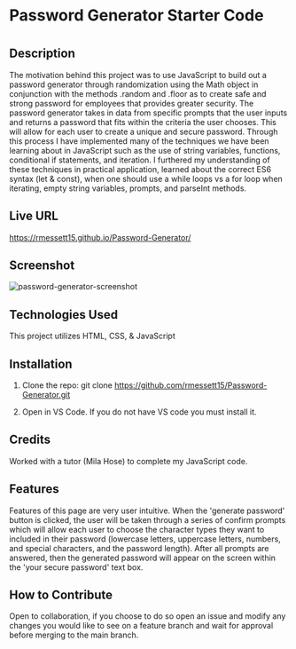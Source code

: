 # Password Generator Starter Code

# <Creating password generator by randomization>

## Description

The motivation behind this project was to use JavaScript to build out a password generator through randomization using the Math object in conjunction with the methods .random and .floor as to create safe and strong password for employees that provides greater security. The password generator takes in data from specific prompts that the user inputs and returns a password that fits within the criteria the user chooses. This will allow for each user to create a unique and secure password. Through this process I have implemented many of the techniques we have been learning about in JavaScript such as the use of string variables, functions, conditional if statements, and iteration. I furthered my understanding of these techniques in practical application, learned about the correct ES6 syntax (let & const), when one should use a while loops vs a for loop when iterating, empty string variables, prompts, and parseInt methods.      

## Live URL

https://rmessett15.github.io/Password-Generator/

## Screenshot
 
![password-generator-screenshot](https://user-images.githubusercontent.com/120127903/221250174-6e2763e9-61a5-43d4-9947-c364396f4158.png)

## Technologies Used

This project utilizes HTML, CSS, & JavaScript

## Installation

1. Clone the repo:
   git clone https://github.com/rmessett15/Password-Generator.git

2. Open in VS Code. If you do not have VS code you must install it.

## Credits

Worked with a tutor (Mila Hose) to complete my JavaScript code.


## Features

Features of this page are very user intuitive. When the 'generate password' button is clicked, the user will be taken through a series of confirm prompts which will allow each user to choose the character types they want to included in their password (lowercase letters, uppercase letters, numbers, and special characters, and the password length). After all prompts are answered, then the generated password will appear on the screen within the 'your secure password' text box. 

## How to Contribute

Open to collaboration, if you choose to do so open an issue and modify any changes you would like to see on a feature branch and wait for approval before merging to the main branch. 

